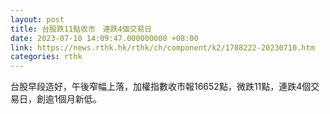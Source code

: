 ```yaml
---
layout: post
title: 台股跌11點收市　連跌4個交易日
date: 2023-07-10 14:09:47.000000000 +08:00
link: https://news.rthk.hk/rthk/ch/component/k2/1708222-20230710.htm
categories: rthk
---
```


台股早段造好，午後窄幅上落，加權指數收市報16652點，微跌11點，連跌4個交易日，創逾1個月新低。
